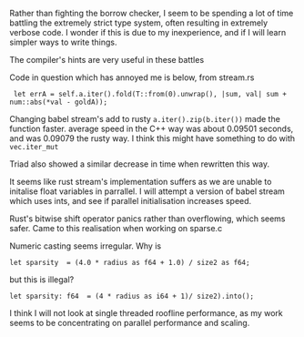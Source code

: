 Rather than fighting the borrow checker, I seem to be spending a lot of time battling the extremely strict type system, often resulting in extremely verbose code. I wonder if this is due to my inexperience, and if I will learn simpler ways to write things. 

The compiler's hints are very useful in these battles

Code in question which has annoyed me is below, from stream.rs
```
 let errA = self.a.iter().fold(T::from(0).unwrap(), |sum, val| sum + num::abs(*val - goldA));
```

Changing babel stream's add to rusty `a.iter().zip(b.iter())` made the function faster. average speed in the C++ way was about 0.09501 seconds, and was 0.09079 the rusty way. I think this might have something to do with `vec.iter_mut` 

Triad also showed a similar decrease in time when rewritten this way.

It seems like rust stream's implementation suffers as we are unable to initalise float variables in parrallel. I will attempt a version of babel stream which uses ints, and see if parallel initialisation increases speed.

Rust's bitwise shift operator panics rather than overflowing, which seems safer. Came to this realisation when working on sparse.c

Numeric casting seems irregular. Why is 
```
let sparsity  = (4.0 * radius as f64 + 1.0) / size2 as f64;
```
but this is illegal?
```
let sparsity: f64  = (4 * radius as i64 + 1)/ size2).into();
```


I think I will not look at single threaded roofline performance, as my work seems to be concentrating on parallel performance and scaling.
